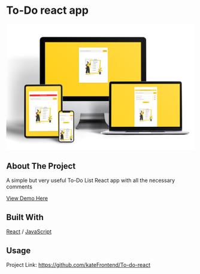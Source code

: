 <div>
  <h1>To-Do react app</h1> 
  <img src="todo.jpg" alt="" width="auto">
</div>

<!-- ABOUT THE PROJECT -->
## About The Project
<p>A simple but very useful To-Do List React app with all the necessary comments</p>
<p></p>

  <p>
    <a href="№">View Demo Here</a>
  </p>

## Built With

[React](https://reactjs.org/) / [JavaScript](https://www.w3schools.com/js/)
 
<!-- USAGE EXAMPLES -->
## Usage

<p></p>
<p></p>
<p></p>
<p></p>
<p></p>

Project Link: https://github.com/kateFrontend/To-do-react
